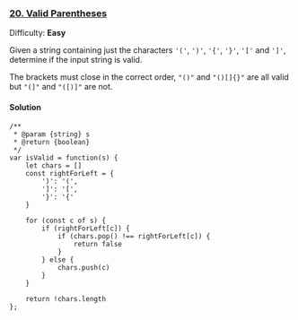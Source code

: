 ### [20\. Valid Parentheses](https://leetcode.com/problems/valid-parentheses/description/)

Difficulty: **Easy**

Given a string containing just the characters `'('`, `')'`, `'{'`, `'}'`, `'['` and `']'`, determine if the input string is valid.

The brackets must close in the correct order, `"()"` and `"()[]{}"` are all valid but `"(]"` and `"([)]"` are not.

#### Solution
```
/**
 * @param {string} s
 * @return {boolean}
 */
var isValid = function(s) {
    let chars = []
    const rightForLeft = {
        ')': '(',
        ']': '[',
        '}': '{'
    }
​
    for (const c of s) {
        if (rightForLeft[c]) {
            if (chars.pop() !== rightForLeft[c]) {
                return false
            }
        } else {
            chars.push(c)
        }
    }
​
    return !chars.length
};
```
